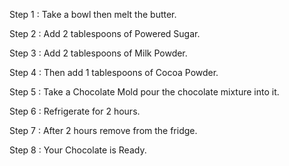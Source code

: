 Step 1 : Take a bowl then melt the butter.

Step 2 : Add 2 tablespoons of Powered Sugar.


Step 3 : Add 2 tablespoons of Milk Powder.

Step 4 : Then add 1 tablespoons of Cocoa Powder.

Step 5 : Take a Chocolate Mold pour the chocolate mixture into it. 

Step 6 : Refrigerate for 2 hours.

Step 7 : After 2 hours remove from the fridge.

Step 8 : Your Chocolate is Ready.
